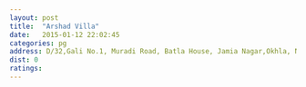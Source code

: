 ```yaml
---
layout: post
title:  "Arshad Villa"
date:   2015-01-12 22:02:45
categories: pg
address: D/32,Gali No.1, Muradi Road, Batla House, Jamia Nagar,Okhla, NewDelhi-110025.
dist: 0
ratings:
---
```

